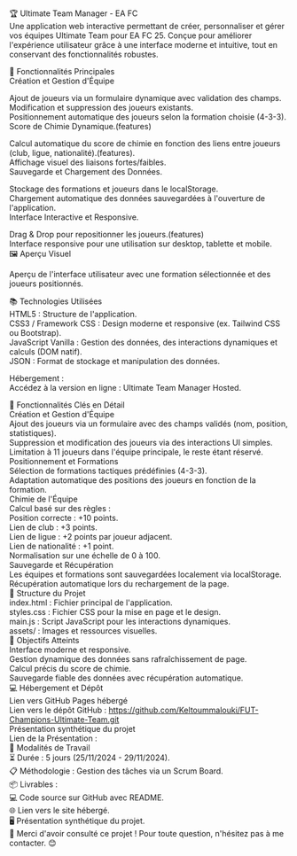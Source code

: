 🏆 Ultimate Team Manager - EA FC <br>
Une application web interactive permettant de créer, personnaliser et gérer vos équipes Ultimate Team pour EA FC 25. Conçue pour améliorer l'expérience utilisateur grâce à une interface moderne et intuitive, tout en conservant des fonctionnalités robustes.<br>

🚀 Fonctionnalités Principales <br>
Création et Gestion d'Équipe <br>

Ajout de joueurs via un formulaire dynamique avec validation des champs.<br>
Modification et suppression des joueurs existants.<br>
Positionnement automatique des joueurs selon la formation choisie (4-3-3).<br>
Score de Chimie Dynamique.(features)<br>

Calcul automatique du score de chimie en fonction des liens entre joueurs (club, ligue, nationalité).(features).<br>
Affichage visuel des liaisons fortes/faibles.<br>
Sauvegarde et Chargement des Données.<br>

Stockage des formations et joueurs dans le localStorage.<br>
Chargement automatique des données sauvegardées à l'ouverture de l'application.<br>
Interface Interactive et Responsive.<br>

Drag & Drop pour repositionner les joueurs.(features)<br>
Interface responsive pour une utilisation sur desktop, tablette et mobile.<br>
🖼️ Aperçu Visuel<br>

Aperçu de l'interface utilisateur avec une formation sélectionnée et des joueurs positionnés.<br>

📚 Technologies Utilisées<br>
HTML5 : Structure de l'application.<br>
CSS3 / Framework CSS : Design moderne et responsive (ex. Tailwind CSS ou Bootstrap).<br>
JavaScript Vanilla : Gestion des données, des interactions dynamiques et calculs (DOM natif).<br>
JSON : Format de stockage et manipulation des données.<br>

Hébergement :<br>
Accédez à la version en ligne : Ultimate Team Manager Hosted.<br>

🔑 Fonctionnalités Clés en Détail<br>
Création et Gestion d'Équipe<br>
Ajout des joueurs via un formulaire avec des champs validés (nom, position, statistiques).<br>
Suppression et modification des joueurs via des interactions UI simples.<br>
Limitation à 11 joueurs dans l'équipe principale, le reste étant réservé.<br>
Positionnement et Formations<br>
Sélection de formations tactiques prédéfinies (4-3-3).<br>
Adaptation automatique des positions des joueurs en fonction de la formation.<br>
Chimie de l'Équipe<br>
Calcul basé sur des règles :<br>
Position correcte : +10 points.<br>
Lien de club : +3 points.<br>
Lien de ligue : +2 points par joueur adjacent.<br>
Lien de nationalité : +1 point.<br>
Normalisation sur une échelle de 0 à 100.<br>
Sauvegarde et Récupération<br>
Les équipes et formations sont sauvegardées localement via localStorage.<br>
Récupération automatique lors du rechargement de la page.<br>
📂 Structure du Projet<br>
index.html : Fichier principal de l'application.<br>
styles.css : Fichier CSS pour la mise en page et le design.<br>
main.js : Script JavaScript pour les interactions dynamiques.<br>
assets/ : Images et ressources visuelles.<br>
🎯 Objectifs Atteints<br>
Interface moderne et responsive.<br>
Gestion dynamique des données sans rafraîchissement de page.<br>
Calcul précis du score de chimie.<br>
Sauvegarde fiable des données avec récupération automatique.<br>
💻 Hébergement et Dépôt<br>
Lien vers GitHub Pages hébergé<br>
Lien vers le dépôt GitHub : https://github.com/Keltoummalouki/FUT-Champions-Ultimate-Team.git<br>
 Présentation synthétique du projet<br>
Lien de la Présentation : <br>
👥 Modalités de Travail<br>
⏳ Durée : 5 jours (25/11/2024 - 29/11/2024).<br>
📋 Méthodologie : Gestion des tâches via un Scrum Board.<br>
📦 Livrables :<br>
💻 Code source sur GitHub avec README.<br>
🌐 Lien vers le site hébergé.<br>
🖥️ Présentation synthétique du projet.<br>
🎉 Merci d'avoir consulté ce projet ! Pour toute question, n'hésitez pas à me contacter. 😊

